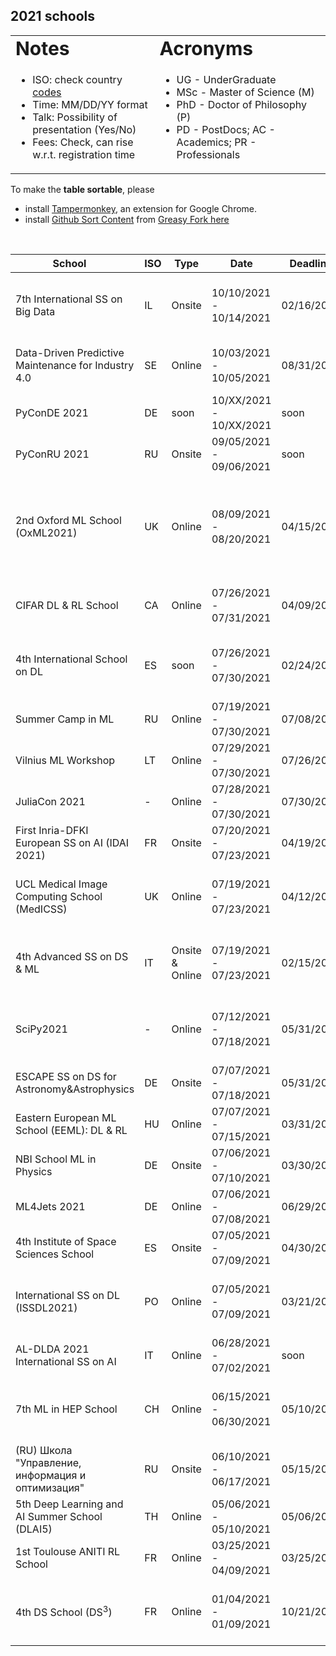 ## 2021 schools  

<link rel="stylesheet" type="text/css" media="all" href="custom.css" />
  
<table border="0">
 <tr>
    <td><b style="font-size:30px">Notes</b></td>
    <td><b style="font-size:30px">Acronyms</b></td>
 </tr>
 <tr>
    <td>
      
  * ISO: check country [codes](https://countrycode.org/)
  * Time: MM/DD/YY  format  
  * Talk: Possibility of presentation (Yes/No)  
  * Fees: Check, can rise w.r.t. registration time
  
   </td>
    <td>
          
  * UG - UnderGraduate
  * MSc - Master of Science (M)
  * PhD - Doctor of Philosophy (P)
  * PD - PostDocs; AC - Academics; PR - Professionals 
  
   </td>
 </tr>
</table>
  
To make the **table sortable**, please 
- install [Tampermonkey](https://chrome.google.com/webstore/detail/tampermonkey/dhdgffkkebhmkfjojejmpbldmpobfkfo), an extension for Google Chrome.  
- install [Github Sort Content](https://github.com/Mottie/GitHub-userscripts/wiki/GitHub-sort-content) from [Greasy Fork here](https://greasyfork.org/en/scripts/21373-github-sort-content)  

&nbsp;  

School &nbsp;&nbsp;&nbsp; | ISO | Type | Date | Deadline |  Talk | Fees | Link 
--- | --- | --- |  --- | --- | --- | --- |  --- 
7th International SS on Big Data | IL | Onsite | 10/10/2021 - 10/14/2021 | 02/16/2021 | No | 460-550€ &nbsp;&nbsp;&nbsp;&nbsp;&nbsp; (Aid: No) | [BigData](https://irdta.eu/bigdat2021s/)
Data-Driven Predictive Maintenance for Industry 4.0 | SE | Online | 10/03/2021 - 10/05/2021 | 08/31/2021 | No | 50-80€ (Aid: Yes) | [DSAA](https://hh.se/PMSummerSchool)
PyConDE 2021 | DE | soon |  10/XX/2021 - 10/XX/2021 | soon  | **Yes** | soon | [PyConDE](https://de.pycon.org/)
PyConRU 2021 | RU | Onsite |  09/05/2021 - 09/06/2021 | soon  | **Yes** | 14000 RUB | [PyConRU](https://pycon.ru/)
2nd Oxford ML School (OxML2021) | UK | Online | 08/09/2021 - 08/20/2021 | 04/15/2021 | No | £60 M/P £120 PD/AC £300 PR (Aid: Yes) | [OxML](www.oxfordml.school)
CIFAR DL & RL School | CA | Online | 07/26/2021 - 07/31/2021 | 04/09/2021 | No | 75 CAD (Aid: No) | [DLRL](https://dlrl.ca/)
4th International School on DL | ES | soon |  07/26/2021 - 07/30/2021 | 02/24/2021 | No | 460-550€ &nbsp;&nbsp;&nbsp;&nbsp;&nbsp; (Aid: No) | [DLSS](https://irdta.eu/deeplearn2021s/)
Summer Camp in ML | RU | Online |  07/19/2021 - 07/30/2021 | 07/08/2020  | No | 245€ (Aid: N/A) | [MLCamp](https://en.itmo.ru/en/viewjep/3/15/Summer_Camp_in_Machine_Learning_2021.htm)
Vilnius ML Workshop | LT | Online |  07/29/2021 - 07/30/2021 | 07/26/2021  |No | **FREE** | [WEEML](https://workshops.eeml.eu/)
JuliaCon 2021 | - | Online |  07/28/2021 - 07/30/2021 | 07/30/2021  | No | **FREE** | [JuliaCon](https://juliacon.org/2021)
First Inria-DFKI European SS on AI (IDAI 2021) | FR | Onsite |  07/20/2021 - 07/23/2021 | 04/19/2020  |  **Yes** | 360€ (Aid: No) | [IDAI2021](https://idessai.inria.fr/)
UCL Medical Image Computing School (MedICSS) | UK | Online |  07/19/2021 - 07/23/2021 | 04/12/2020  | No | £50-£70 &nbsp;&nbsp;&nbsp;&nbsp;&nbsp;&nbsp; (Aid: N/A) | [MedICSS](https://medicss.cs.ucl.ac.uk/)
4th Advanced SS on DS & ML | IT | Onsite & Online |  07/19/2021 - 07/23/2021 | 02/15/2021 | **Yes** | 290-580€ &nbsp;&nbsp;&nbsp;&nbsp;&nbsp; (Aid: No) | [ACDL](https://acdl2021.icas.cc/])
SciPy2021 | - | Online | 07/12/2021 - 07/18/2021 | 05/31/2021 | No | 50-125$ &nbsp;&nbsp;&nbsp;&nbsp;&nbsp;&nbsp;&nbsp;&nbsp; (Aid: Yes) | [SciPy](https://www.scipy2021.scipy.org/)
ESCAPE SS on DS for Astronomy&Astrophysics | DE | Onsite | 07/07/2021 - 07/18/2021 | 05/31/2021 | No | **FREE** | [ESCAPE](https://indico.in2p3.fr/event/20306/overview)
Eastern European ML School (EEML): DL & RL | HU | Online |  07/07/2021 - 07/15/2021 | 03/31/2021  | **Yes** | **FREE** | [EEML](https://www.eeml.eu/)
NBI School ML in Physics | DE | Onsite | 07/06/2021 - 07/10/2021 | 03/30/2021 | No | 135€ (Aid: Yes) | [NBIML](https://indico.nbi.ku.dk/event/1309/)
ML4Jets 2021 | DE | Online | 07/06/2021 - 07/08/2021 | 06/29/2021 | **Yes** | **FREE** | [ML4Jets](https://indico.cern.ch/event/980214/)
4th Institute of Space Sciences School | ES | Onsite | 07/05/2021 - 07/09/2021 | 04/30/2021 |  No | 60€ (Aid: No) | [ISSS](https://indico.ice.csic.es/event/26/)
International SS on DL (ISSDL2021) | PO | Online | 07/05/2021 - 07/09/2021 | 03/21/2021 | No | 45-59$ &nbsp;&nbsp;&nbsp;&nbsp;&nbsp;&nbsp; (Aid: No) | [ISSDL](https://2021.dl-lab.eu/)
AL-DLDA 2021 International SS on AI | IT | Online | 06/28/2021 - 07/02/2021 | soon | No | soon (Aid: Yes)  | [AI-DLDA](https://www.ip4fvg.it/summer-school/)
7th ML in HEP School | CH | Online | 06/15/2021 - 06/30/2021 | 05/10/2021 | No | 80 CHF &nbsp;&nbsp;&nbsp;&nbsp;&nbsp;&nbsp; (Aid: Yes) | [MLHEP](https://indico.cern.ch/event/1025052)
(RU) Школа "Управление, информация и оптимизация" | RU | Onsite | 06/10/2021 - 06/17/2021 | 05/15/2021 | **Yes** | **FREE** | [VORONOVO](https://ssopt.org/)
5th Deep Learning and AI Summer School (DLAI5) | TH | Online | 05/06/2021 - 05/10/2021 | 05/06/2021 | No | **FREE**  | [DLAI5](https://deeplearningandaiwinterschool.github.io/)
1st Toulouse ANITI RL School | FR | Online | 03/25/2021 - 04/09/2021 | 03/25/2021 | No | **FREE**  | [ANITI](https://rlvs.aniti.fr/)
4th DS School (DS<sup>3</sup>) | FR | Online | 01/04/2021 - 01/09/2021 | 10/21/2020 | **Yes** | 50-200€ &nbsp;&nbsp;&nbsp;&nbsp;&nbsp;&nbsp;&nbsp; (Aid: No) | [DS3](https://www.ds3-datascience-polytechnique.fr/)
